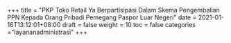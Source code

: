 +++
title = "PKP Toko Retail Ya Berpartisipasi Dalam Skema Pengembalian PPN Kepada Orang Pribadi Pemegang Paspor Luar Negeri"
date = 2021-01-16T13:12:01+08:00
draft = false
weight = 10
toc = false
categories ="layananadministrasi"
+++